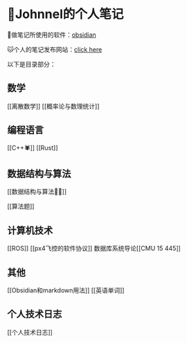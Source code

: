 
# 🎉Johnnel的个人笔记

🍕做笔记所使用的软件：[obsidian](https://obsidian.md/)

🐱个人的笔记发布网站：[click here](https://my.flowershow.app/@fat-Johnnel/johnnel-flowershow)



以下是目录部分：
## 数学
[[离散数学]]
[[概率论与数理统计]]

## 编程语言
[[C++🕷️]]
[[Rust]]

## 数据结构与算法
[[数据结构与算法👩‍💼]]

[[算法题]]
## 计算机技术
[[ROS]]
[[px4飞控的软件协议]]
数据库系统导论[[CMU 15 445]]

## 其他
[[Obsidian和markdown用法]]
[[英语单词]]

## 个人技术日志
[[个人技术日志]]


